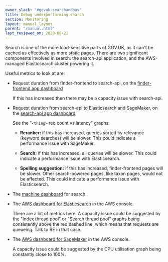 ```yaml
---
owner_slack: "#govuk-searchandnav"
title: Debug underperforming search
section: Monitoring
layout: manual_layout
parent: "/manual.html"
last_reviewed_on: 2020-08-21
---
```


Search is one of the more load-sensitive parts of GOV.UK, as it can't
be cached as effectively as more static pages.  There are two
significant components involved in search: the search-api application,
and the AWS-managed Elasticsearch cluster powering it.

Useful metrics to look at are:

- Request duration from finder-frontend to search-api, on the [finder-frontend app dashboard](https://grafana.blue.production.govuk.digital/dashboard/file/finder-frontend.json?refresh=5s&orgId=1)

    If this has increased then there may be a capacity issue with
    search-api.

- Request duration from search-api to Elasticsearch and SageMaker, on the [search-api app dashboard](https://grafana.blue.production.govuk.digital/dashboard/file/search-api.json?refresh=5s&orgId=1)

    See the "`<thing>` req count vs latency" graphs:

  - **Reranker:** if this has increased, queries sorted by relevance
    (keyword searches) will be slower.  This could indicate a
    performance issue with SageMaker.

  - **Search:** if this has increased, all queries will be slower.
    This could indicate a performance issue with Elasticsearch.

  - **Spelling suggestion:** if this has increased, finder-frontend
    pages will be slower.  Other search-powered pages, like taxon
    pages, would not be affected.  This could indicate a performance
    issue with Elasticsearch.

- The [machine dashboard](https://grafana.blue.production.govuk.digital/dashboard/file/machine.json?refresh=1m&orgId=1) for search.

- The [AWS dashboard for Elasticsearch](https://eu-west-1.console.aws.amazon.com/es/home?region=eu-west-1#domain:resource=blue-elasticsearch6-domain;action=dashboard) in the AWS console.

    There are a lot of metrics here.  A capacity issue could be
    suggested by the "Index thread pool" or "Search thread pool"
    graphs being consistently above the red dashed line, which means
    that requests are queueing.  Talk to RE in that case.

- The [AWS dashboard for SageMaker](https://eu-west-1.console.aws.amazon.com/sagemaker/home?region=eu-west-1#/endpoints/govuk-production-search-ltr-endpoint) in the AWS console.

    A capacity issue could be suggested by the CPU utilisation graph
    being constantly close to 100%.
